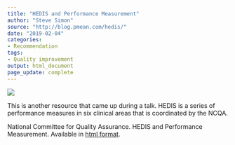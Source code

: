 ```yaml
---
title: "HEDIS and Performance Measurement"
author: "Steve Simon"
source: "http://blog.pmean.com/hedis/"
date: "2019-02-04"
categories:
- Recommendation
tags:
- Quality improvement
output: html_document
page_update: complete
---
```


![](http://www.pmean.com/new-images/19/hedis01.png)

<div class="notes">

This is another resource that came up during a talk. HEDIS is a series of performance measures in six clinical areas that is coordinated by the NCQA.

National Committee for Quality Assurance. HEDIS and Performance Measurement. Available in [html format][ncq1].

[ncq1]: https://www.ncqa.org/hedis/

</div>



